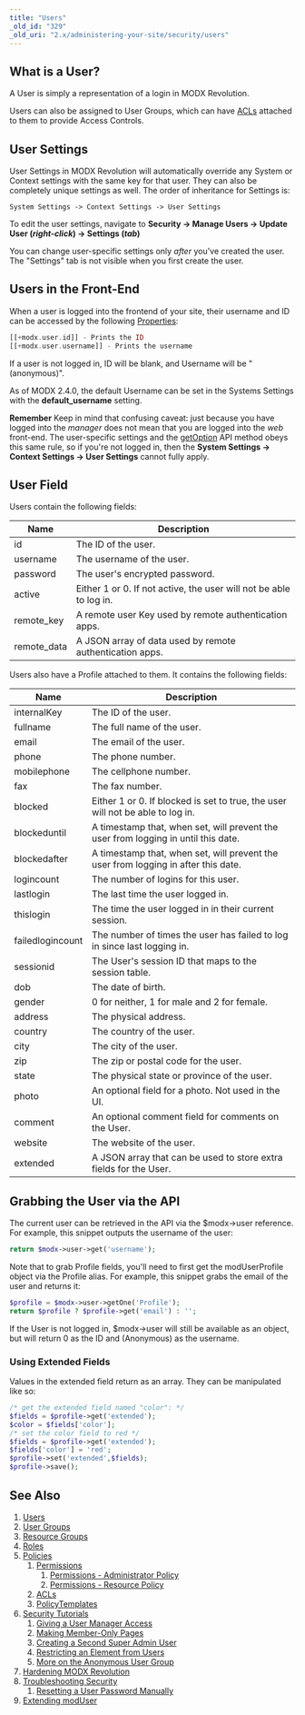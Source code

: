 ```yaml
---
title: "Users"
_old_id: "329"
_old_uri: "2.x/administering-your-site/security/users"
---
```


## What is a User?

A User is simply a representation of a login in MODX Revolution.

Users can also be assigned to User Groups, which can have [ACLs](building-sites/client-proofing/security/policies/acls "ACLs") attached to them to provide Access Controls.

## User Settings

User Settings in MODX Revolution will automatically override any System or Context settings with the same key for that user. They can also be completely unique settings as well. The order of inheritance for Settings is:

`System Settings -> Context Settings -> User Settings`

To edit the user settings, navigate to **Security -> Manage Users -> Update User (_right-click_) -> Settings (_tab_)**

You can change user-specific settings only _after_ you've created the user. The "Settings" tab is not visible when you first create the user.

## Users in the Front-End

When a user is logged into the frontend of your site, their username and ID can be accessed by the following [Properties](building-sites/properties-and-property-sets "Properties and Property Sets"):

 ``` php
[[+modx.user.id]] - Prints the ID
[[+modx.user.username]] - Prints the username
```

If a user is not logged in, ID will be blank, and Username will be "(anonymous)".

As of MODX 2.4.0, the default Username can be set in the Systems Settings with the **default\_username** setting.

**Remember**
Keep in mind that confusing caveat: just because you have logged into the _manager_ does not mean that you are logged into the _web_ front-end. The user-specific settings and the [getOption](extending-modx/xpdo/class-reference/xpdoobject/configuration-accessors/getoption "getOption") API method obeys this same rule, so if you're not logged in, then the **System Settings -> Context Settings -> User Settings** cannot fully apply.

## User Field

Users contain the following fields:

| Name         | Description                                                        |
| ------------ | ------------------------------------------------------------------ |
| id           | The ID of the user.                                                |
| username     | The username of the user.                                          |
| password     | The user's encrypted password.                                     |
| active       | Either 1 or 0. If not active, the user will not be able to log in. |
| remote\_key  | A remote user Key used by remote authentication apps.              |
| remote\_data | A JSON array of data used by remote authentication apps.           |

Users also have a Profile attached to them. It contains the following fields:

| Name             | Description                                                                        |
| ---------------- | ---------------------------------------------------------------------------------- |
| internalKey      | The ID of the user.                                                                |
| fullname         | The full name of the user.                                                         |
| email            | The email of the user.                                                             |
| phone            | The phone number.                                                                  |
| mobilephone      | The cellphone number.                                                              |
| fax              | The fax number.                                                                    |
| blocked          | Either 1 or 0. If blocked is set to true, the user will not be able to log in.     |
| blockeduntil     | A timestamp that, when set, will prevent the user from logging in until this date. |
| blockedafter     | A timestamp that, when set, will prevent the user from logging in after this date. |
| logincount       | The number of logins for this user.                                                |
| lastlogin        | The last time the user logged in.                                                  |
| thislogin        | The time the user logged in in their current session.                              |
| failedlogincount | The number of times the user has failed to log in since last logging in.           |
| sessionid        | The User's session ID that maps to the session table.                              |
| dob              | The date of birth.                                                                 |
| gender           | 0 for neither, 1 for male and 2 for female.                                        |
| address          | The physical address.                                                              |
| country          | The country of the user.                                                           |
| city             | The city of the user.                                                              |
| zip              | The zip or postal code for the user.                                               |
| state            | The physical state or province of the user.                                        |
| photo            | An optional field for a photo. Not used in the UI.                                 |
| comment          | An optional comment field for comments on the User.                                |
| website          | The website of the user.                                                           |
| extended         | A JSON array that can be used to store extra fields for the User.                  |

## Grabbing the User via the API

The current user can be retrieved in the API via the $modx->user reference. For example, this snippet outputs the username of the user:

``` php
return $modx->user->get('username');
```

Note that to grab Profile fields, you'll need to first get the modUserProfile object via the Profile alias. For example, this snippet grabs the email of the user and returns it:

``` php
$profile = $modx->user->getOne('Profile');
return $profile ? $profile->get('email') : '';
```

If the User is not logged in, $modx->user will still be available as an object, but will return 0 as the ID and (Anonymous) as the username.

### Using Extended Fields

Values in the extended field return as an array. They can be manipulated like so:

``` php
/* get the extended field named "color": */
$fields = $profile->get('extended');
$color = $fields['color'];
/* set the color field to red */
$fields = $profile->get('extended');
$fields['color'] = 'red';
$profile->set('extended',$fields);
$profile->save();
```

## See Also

1. [Users](building-sites/client-proofing/security/users)
2. [User Groups](building-sites/client-proofing/security/user-groups)
3. [Resource Groups](building-sites/client-proofing/security/resource-groups)
4. [Roles](building-sites/client-proofing/security/roles)
5. [Policies](building-sites/client-proofing/security/policies)
    1. [Permissions](building-sites/client-proofing/security/policies/permissions)
        1. [Permissions - Administrator Policy](building-sites/client-proofing/security/policies/permissions/administrator-policy)
        2. [Permissions - Resource Policy](building-sites/client-proofing/security/policies/permissions/resource-policy)
    2. [ACLs](building-sites/client-proofing/security/policies/acls)
    3. [PolicyTemplates](building-sites/client-proofing/security/policies/policytemplates)
6. [Security Tutorials](building-sites/client-proofing/security/security-tutorials)
    1. [Giving a User Manager Access](building-sites/client-proofing/security/security-tutorials/giving-a-user-manager-access)
    2. [Making Member-Only Pages](building-sites/client-proofing/security/security-tutorials/making-member-only-pages)
    3. [Creating a Second Super Admin User](building-sites/client-proofing/security/security-tutorials/creating-a-second-super-admin-user)
    4. [Restricting an Element from Users](building-sites/client-proofing/security/security-tutorials/restricting-an-element-from-users)
    5. [More on the Anonymous User Group](building-sites/client-proofing/security/security-tutorials/more-on-the-anonymous-user-group)
7. [Hardening MODX Revolution](getting-started/maintenance/securing-modx)
8. [Troubleshooting Security](building-sites/client-proofing/security/troubleshooting-security)
    1. [Resetting a User Password Manually](building-sites/client-proofing/security/troubleshooting-security/resetting-a-user-password-manually)
9. [Extending modUser](extending-modx/custom-users "Extending modUser")
